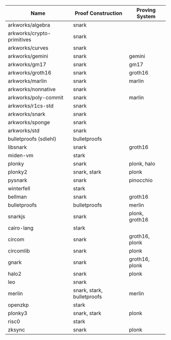 | **Name**             | **Proof Construction** | **Proving System** |
|----------------------------|----------------------------|------------------------|
| arkworks/algebra           | snark                      |                        |
| arkworks/crypto-primitives | snark                      |                        |
| arkworks/curves            | snark                      |                        |
| arkworks/gemini            | snark                      | gemini                 |
| arkworks/gm17              | snark                      | gm17                   |
| arkworks/groth16           | snark                      | groth16                |
| arkworks/marlin            | snark                      | marlin                 |
| arkworks/nonnative         | snark                      |                        |
| arkworks/poly-commit       | snark                      | marlin                 |
| arkworks/r1cs-std          | snark                      |                        |
| arkworks/snark             | snark                      |                        |
| arkworks/sponge            | snark                      |                        |
| arkworks/std               | snark                      |                        |
| bulletproofs (sdiehl)      | bulletproofs               |                        |
| libsnark                   | snark                      | groth16                |
| miden-vm                   | stark                      |                        |
| plonky                     | snark                      | plonk, halo            |
| plonky2                    | snark, stark               | plonk                  |
| pysnark                    | snark                      | pinocchio              |
| winterfell                 | stark                      |                        |
| bellman                    | snark                      | groth16                |
| bulletproofs               | bulletproofs               | merlin                 |
| snarkjs                    | snark                      | plonk, groth16         |
| cairo-lang                 | stark                      |                        |
| circom                     | snark                      | groth16, plonk         |
| circomlib                  | snark                      | plonk                  |
| gnark                      | snark                      | groth16, plonk         |
| halo2                      | snark                      | plonk                  |
| leo                        | snark                      |                        |
| merlin                     | snark, stark, bulletproofs | merlin                 |
| openzkp                    | stark                      |                        |
| plonky3                    | snark, stark               | plonk                  |
| risc0                      | stark                      |                        |
| zksync                     | snark                      | plonk                  |

